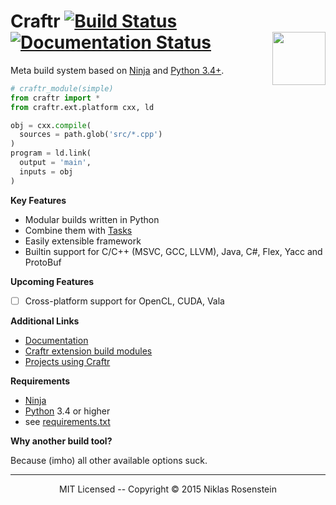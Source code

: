<h1>
  Craftr
  <a href="https://travis-ci.org/craftr-build/craftr"><img alt="Build Status" src="https://travis-ci.org/craftr-build/craftr.svg?branch=master"/></a>
  <a href='http://craftr.readthedocs.org/en/latest/?badge=latest'>
    <img src='https://readthedocs.org/projects/craftr/badge/?version=latest' alt='Documentation Status' />
  </a>
  <img align="right" height="85" src="http://i.imgur.com/i3hYFZ3.png"/>
</h1>


Meta build system based on [Ninja][] and [Python 3.4+][Python].

```python
# craftr_module(simple)
from craftr import *
from craftr.ext.platform cxx, ld

obj = cxx.compile(
  sources = path.glob('src/*.cpp')
)
program = ld.link(
  output = 'main',
  inputs = obj
)
```

__Key Features__

* Modular builds written in Python
* Combine them with [Tasks][docs_Tasks]
* Easily extensible framework
* Builtin support for C/C++ (MSVC, GCC, LLVM), Java, C#, Flex, Yacc and ProtoBuf

__Upcoming Features__

- [ ] Cross-platform support for OpenCL, CUDA, Vala

__Additional Links__

* [Documentation](http://craftr.readthedocs.org/en/latest/?badge=latest)
* [Craftr extension build modules](https://github.com/craftr-build/craftr/wiki/Craftr-Extensions)
* [Projects using Craftr](https://github.com/craftr-build/craftr/wiki/Projects-using-Craftr)

__Requirements__

- [Ninja][]
- [Python][] 3.4 or higher
- see [requirements.txt](requirements.txt)

__Why another build tool?__

Because (imho) all other available options suck.

----

<p align="center">MIT Licensed -- Copyright &copy; 2015  Niklas Rosenstein</p>

  [Ninja]: https://github.com/ninja-build/ninja
  [Python]: https://www.python.org/
  [docs_Tasks]: http://craftr.readthedocs.org/en/latest/?badge=latest#tasks
